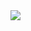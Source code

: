<a href="https://www.linkedin.com/in/joshblaz/">
   <img src="https://www.shareicon.net/download/2017/06/28/888033_logo.ico">
</a>

